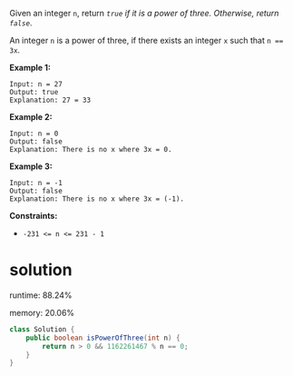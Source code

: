 Given an integer `n`, return *`true` if it is a power of three. Otherwise, return `false`*.

An integer `n` is a power of three, if there exists an integer `x` such that `n == 3x`.

 

**Example 1:**

```
Input: n = 27
Output: true
Explanation: 27 = 33
```

**Example 2:**

```
Input: n = 0
Output: false
Explanation: There is no x where 3x = 0.
```

**Example 3:**

```
Input: n = -1
Output: false
Explanation: There is no x where 3x = (-1).
```

 

**Constraints:**

- `-231 <= n <= 231 - 1`

#  solution

runtime: 88.24%

memory: 20.06%

```java
class Solution {
    public boolean isPowerOfThree(int n) {
        return n > 0 && 1162261467 % n == 0;
    }
}
```

